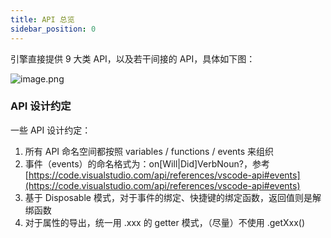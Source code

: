 ```yaml
---
title: API 总览
sidebar_position: 0
---
```


引擎直接提供 9 大类 API，以及若干间接的 API，具体如下图：

![image.png](https://img.alicdn.com/imgextra/i3/O1CN01ZA2RMv1nYlWf6ThGf_!!6000000005102-2-tps-1278-1390.png)

### API 设计约定
一些 API 设计约定：

1. 所有 API 命名空间都按照 variables / functions / events 来组织
2. 事件（events）的命名格式为：on[Will|Did]VerbNoun?，参考 [https://code.visualstudio.com/api/references/vscode-api#events](https://code.visualstudio.com/api/references/vscode-api#events)
3. 基于 Disposable 模式，对于事件的绑定、快捷键的绑定函数，返回值则是解绑函数
4. 对于属性的导出，统一用 .xxx 的 getter 模式，（尽量）不使用 .getXxx()
